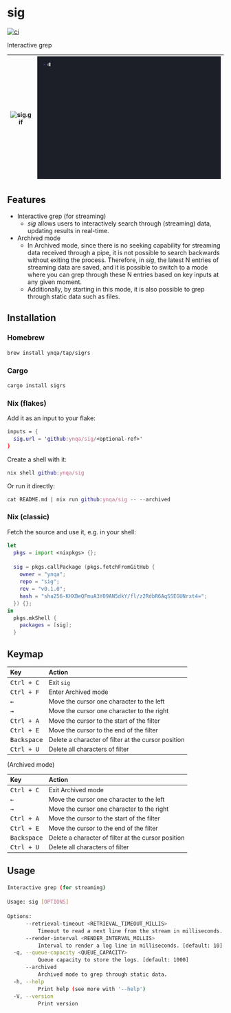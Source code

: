 # sig

[![ci](https://github.com/ynqa/sig/actions/workflows/ci.yml/badge.svg)](https://github.com/ynqa/sig/actions/workflows/ci.yml)

Interactive grep

|![sig.gif](https://github.com/ynqa/ynqa/blob/master/demo/sig.gif)|![sig_archived.gif](https://github.com/ynqa/ynqa/blob/master/demo/sig_archived.gif)|
|---|---|

## Features

- Interactive grep (for streaming)
  - *sig* allows users to interactively search through (streaming) data,
    updating results in real-time.
- Archived mode
  - In Archived mode, since there is no seeking capability
    for streaming data received through a pipe,
    it is not possible to search backwards without exiting the process.
    Therefore, in *sig*, the latest N entries of streaming data are saved,
    and it is possible to switch to a mode
    where you can grep through these N entries
    based on key inputs at any given moment.
  - Additionally, by starting in this mode,
    it is also possible to grep through static data such as files.

## Installation

### Homebrew

```bash
brew install ynqa/tap/sigrs
```

### Cargo

```bash
cargo install sigrs
```

### Nix (flakes)

Add it as an input to your flake:
```nix
inputs = {
  sig.url = 'github:ynqa/sig/<optional-ref>'
}
```

Create a shell with it:
```nix
nix shell github:ynqa/sig
```

Or run it directly:
```nix
cat README.md | nix run github:ynqa/sig -- --archived
```

### Nix (classic)

Fetch the source and use it, e.g. in your shell:

```nix
let
  pkgs = import <nixpkgs> {};

  sig = pkgs.callPackage (pkgs.fetchFromGitHub {
    owner = "ynqa";
    repo = "sig";
    rev = "v0.1.0";
    hash = "sha256-KHXBeQFmuA3YO9AN5dkY/fl/z2RdbR6AqSSEGUNrxt4=";
  }) {};
in
  pkgs.mkShell {
    packages = [sig];
  }
```

## Keymap

| Key                  | Action
| :-                   | :-
| <kbd>Ctrl + C</kbd>  | Exit `sig`
| <kbd>Ctrl + F</kbd>  | Enter Archived mode
| <kbd>←</kbd>         | Move the cursor one character to the left
| <kbd>→</kbd>         | Move the cursor one character to the right
| <kbd>Ctrl + A</kbd>  | Move the cursor to the start of the filter
| <kbd>Ctrl + E</kbd>  | Move the cursor to the end of the filter
| <kbd>Backspace</kbd> | Delete a character of filter at the cursor position
| <kbd>Ctrl + U</kbd>  | Delete all characters of filter

(Archived mode)

| Key                  | Action
| :-                   | :-
| <kbd>Ctrl + C</kbd>  | Exit Archived mode
| <kbd>←</kbd>         | Move the cursor one character to the left
| <kbd>→</kbd>         | Move the cursor one character to the right
| <kbd>Ctrl + A</kbd>  | Move the cursor to the start of the filter
| <kbd>Ctrl + E</kbd>  | Move the cursor to the end of the filter
| <kbd>Backspace</kbd> | Delete a character of filter at the cursor position
| <kbd>Ctrl + U</kbd>  | Delete all characters of filter

## Usage

```bash
Interactive grep (for streaming)

Usage: sig [OPTIONS]

Options:
      --retrieval-timeout <RETRIEVAL_TIMEOUT_MILLIS>
          Timeout to read a next line from the stream in milliseconds. [default: 10]
      --render-interval <RENDER_INTERVAL_MILLIS>
          Interval to render a log line in milliseconds. [default: 10]
  -q, --queue-capacity <QUEUE_CAPACITY>
          Queue capacity to store the logs. [default: 1000]
      --archived
          Archived mode to grep through static data.
  -h, --help
          Print help (see more with '--help')
  -V, --version
          Print version
```
